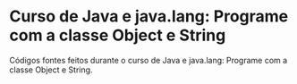 # Curso de Java e java.lang: Programe com a classe Object e String
Códigos fontes feitos durante o curso de Java e java.lang: Programe com a classe Object e String.
